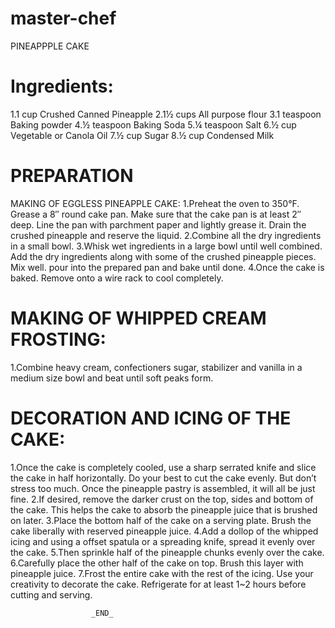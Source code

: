 # master-chef
PINEAPPPLE CAKE

# Ingredients:
 1.1 cup Crushed Canned Pineapple
 2.1½ cups All purpose flour
 3.1 teaspoon Baking powder
 4.½ teaspoon Baking Soda
 5.¼ teaspoon Salt
 6.½ cup Vegetable or Canola Oil
 7.½ cup Sugar
 8.½ cup Condensed Milk

# PREPARATION

MAKING OF EGGLESS PINEAPPLE CAKE:
1.Preheat the oven to 350°F. Grease a 8″ round cake pan. Make sure that the cake pan is at least 2″ deep. Line the pan with parchment paper and lightly grease it. Drain the crushed pineapple and reserve the liquid.
2.Combine all the dry ingredients in a small bowl.
3.Whisk wet ingredients in a large bowl until well combined. Add the dry ingredients along with some of the crushed pineapple pieces. Mix well. pour into the prepared pan and bake until done.
4.Once the cake is baked. Remove onto a wire rack to cool completely.

# MAKING OF WHIPPED CREAM FROSTING:
1.Combine heavy cream, confectioners sugar, stabilizer and vanilla in a medium size bowl and beat until soft peaks form.

# DECORATION AND ICING OF THE CAKE:
1.Once the cake is completely cooled, use a sharp serrated knife and slice the cake in half horizontally. Do your best to cut the cake evenly. But don’t stress too much. Once the pineapple pastry is assembled, it will all be just fine.
2.If desired, remove the darker crust on the top, sides and bottom of the cake. This helps the cake to absorb the pineapple juice that is brushed on later.
3.Place the bottom half of the cake on a serving plate. Brush the cake liberally with reserved pineapple juice.
4.Add a dollop of the whipped icing and using a offset spatula or a spreading knife, spread it evenly over the cake.
5.Then sprinkle half of the pineapple chunks evenly over the cake.
6.Carefully place the other half of the cake on top. Brush this layer with pineapple juice.
7.Frost the entire cake with the rest of the icing. Use your creativity to decorate the cake. Refrigerate for at least 1~2 hours before cutting and serving.

                      _END_

